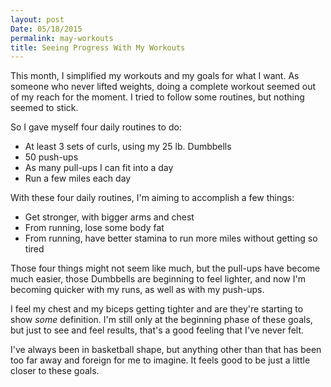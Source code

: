 ```yaml
---
layout: post
Date: 05/18/2015
permalink: may-workouts
title: Seeing Progress With My Workouts
---
```


This month, I simplified my workouts and my goals for what I want. As someone who never lifted weights, doing a complete workout seemed out of my reach for the moment. I tried to follow some routines, but nothing seemed to stick. 

So I gave myself four daily routines to do:

- At least 3 sets of curls, using my 25 lb. Dumbbells
- 50 push-ups
- As many pull-ups I can fit into a day
- Run a few miles each day 

With these four daily routines, I'm aiming to accomplish a few things:

- Get stronger, with bigger arms and chest
- From running, lose some body fat
- From running, have better stamina to run more miles without getting so tired

Those four things might not seem like much, but the pull-ups have become much easier, those Dumbbells are beginning to feel lighter, and now I'm becoming quicker with my runs, as well as with my push-ups.

I feel my chest and my biceps getting tighter and are they're starting to show *some* definition. I'm still only at the beginning phase of these goals, but just to see and feel results, that's a good feeling that I've never felt.

I've always been in basketball shape, but anything other than that has been too far away and foreign for me to imagine. It feels good to be just a little closer to these goals.